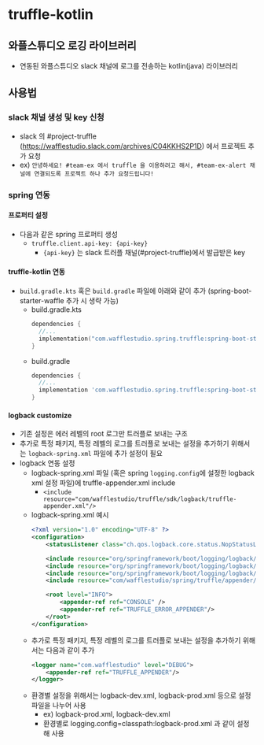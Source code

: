 # truffle-kotlin
## 와플스튜디오 로깅 라이브러리
- 연동된 와플스튜디오 slack 채널에 로그를 전송하는 kotlin(java) 라이브러리

## 사용법
### slack 채널 생성 및 key 신청
- slack 의 #project-truffle (https://wafflestudio.slack.com/archives/C04KKHS2P1D) 에서 프로젝트 추가 요청
- ex) `안녕하세요! #team-ex 에서 truffle 을 이용하려고 해서, #team-ex-alert 채널에 연결되도록 프로젝트 하나 추가 요청드립니다!`

### spring 연동
#### 프로퍼티 설정
- 다음과 같은 spring 프로퍼티 생성
    - `truffle.client.api-key: {api-key}`
        - `{api-key}` 는 slack 트러플 채널(#project-truffle)에서 발급받은 key

#### truffle-kotlin 연동
- `build.gradle.kts` 혹은 `build.gradle` 파일에 아래와 같이 추가 (spring-boot-starter-waffle 추가 시 생략 가능)
    - build.gradle.kts
      ```kotlin
      dependencies {
        //...
        implementation("com.wafflestudio.spring.truffle:spring-boot-starter-truffle:1.0.0")
      }
      ```
    - build.gradle
      ```groovy
      dependencies {
        //...
        implementation 'com.wafflestudio.spring.truffle:spring-boot-starter-truffle:1.0.0'
      }
      ```

#### logback customize
- 기존 설정은 에러 레벨의 root 로그만 트러플로 보내는 구조
- 추가로 특정 패키지, 특정 레벨의 로그를 트러플로 보내는 설정을 추가하기 위해서는 `logback-spring.xml` 파일에 추가 설정이 필요
- logback 연동 설정
  - logback-spring.xml 파일 (혹은 spring `logging.config`에 설정한 logback xml 설정 파일)에 truffle-appender.xml include
    - `<include resource="com/wafflestudio/truffle/sdk/logback/truffle-appender.xml"/>`
  - logback-spring.xml 예시
    ```xml
    <?xml version="1.0" encoding="UTF-8" ?>
    <configuration>
        <statusListener class="ch.qos.logback.core.status.NopStatusListener" />

        <include resource="org/springframework/boot/logging/logback/defaults.xml" />
        <include resource="org/springframework/boot/logging/logback/file-appender.xml" />
        <include resource="org/springframework/boot/logging/logback/console-appender.xml"/>
        <include resource="com/wafflestudio/spring/truffle/appender/truffle-appender.xml"/>

        <root level="INFO">
            <appender-ref ref="CONSOLE" />
            <appender-ref ref="TRUFFLE_ERROR_APPENDER"/>
        </root>
    </configuration>
    ```
  - 추가로 특정 패키지, 특정 레벨의 로그를 트러플로 보내는 설정을 추가하기 위해서는 다음과 같이 추가
    ```xml
    <logger name="com.wafflestudio" level="DEBUG">
        <appender-ref ref="TRUFFLE_APPENDER"/>
    </logger>
    ```
  - 환경별 설정을 위해서는 logback-dev.xml, logback-prod.xml 등으로 설정 파일을 나누어 사용
    - ex) logback-prod.xml, logback-dev.xml
    - 환경별로 logging.config=classpath:logback-prod.xml 과 같이 설정해 사용

